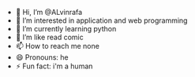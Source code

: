 - 👋 Hi, I’m @ALvinrafa
- 👀 I’m interested in application and web programming
- 🌱 I’m currently learning python 
- 💞 I’m like read comic
- 📫 How to reach me none
- 😄 Pronouns: he
- ⚡ Fun fact: i'm a human

<!---
ALvinrafa/ALvinrafa is a ✨ special ✨ repository because its `README.md` (this file) appears on your GitHub profile.
You can click the Preview link to take a look at your changes.
--->
